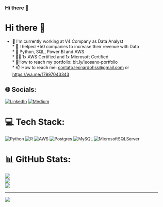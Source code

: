 ### Hi there 👋

<!--
**leonardohss0/leonardohss0** is a ✨ _special_ ✨ repository because its `README.md` (this file) appears on your GitHub profile.

Here are some ideas to get you started:

- 🔭 I’m currently working on ...
- 🌱 I’m currently learning ...
- 👯 I’m looking to collaborate on ...
- 🤔 I’m looking for help with ...
- 💬 Ask me about ...
- 📫 How to reach me: ...
- 😄 Pronouns: ...
- ⚡ Fun fact: ...
-->

# Hi there 🙌
* 🤟 I'm currently working at V4 Company as Data Analyst<br>* 🤯 I helped +50 companies to increase their revenue with Data<br>* 🎲 Python, SQL, Power BI and AWS<br>* 👨‍🎓 1x AWS Certified and 1x Microsoft Certified <br>* 📢How to reach my portfolio: bit.ly/leosanx-portfolio<br>* 📫 How to reach me: contato.leonardohss@gmail.com or https://wa.me/17997043343


## 🌐 Socials:
[![LinkedIn](https://img.shields.io/badge/LinkedIn-%230077B5.svg?logo=linkedin&logoColor=white)](https://linkedin.com/in/https://www.linkedin.com/in/leosanx/) [![Medium](https://img.shields.io/badge/Medium-12100E?logo=medium&logoColor=white)](https://medium.com/@https://medium.com/@leonardohss) 

# 💻 Tech Stack:
![Python](https://img.shields.io/badge/python-3670A0?style=flat&logo=python&logoColor=ffdd54) ![R](https://img.shields.io/badge/r-%23276DC3.svg?style=flat&logo=r&logoColor=white) ![AWS](https://img.shields.io/badge/AWS-%23FF9900.svg?style=flat&logo=amazon-aws&logoColor=white) ![Postgres](https://img.shields.io/badge/postgres-%23316192.svg?style=flat&logo=postgresql&logoColor=white) ![MySQL](https://img.shields.io/badge/mysql-%2300f.svg?style=flat&logo=mysql&logoColor=white) ![MicrosoftSQLServer](https://img.shields.io/badge/Microsoft%20SQL%20Sever-CC2927?style=flat&logo=microsoft%20sql%20server&logoColor=white)
# 📊 GitHub Stats:
![](https://github-readme-stats.vercel.app/api?username=leonardohss0&theme=radical&hide_border=false&include_all_commits=false&count_private=true)<br/>
![](https://github-readme-streak-stats.herokuapp.com/?user=leonardohss0&theme=radical&hide_border=false)<br/>
![](https://github-readme-stats.vercel.app/api/top-langs/?username=leonardohss0&theme=radical&hide_border=false&include_all_commits=false&count_private=true&layout=compact)

---
[![](https://visitcount.itsvg.in/api?id=leonardohss0&icon=0&color=1)](https://visitcount.itsvg.in)

<!-- Proudly created with GPRM ( https://gprm.itsvg.in ) -->
